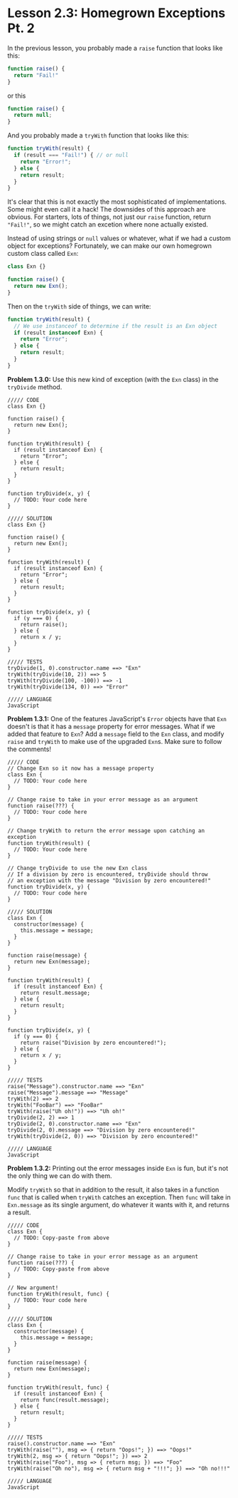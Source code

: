 # Lesson 2.3: Homegrown Exceptions Pt. 2

In the previous lesson, you probably made a `raise` function that looks like this:

```javascript
function raise() {
  return "Fail!"
}
```

or this

```javascript
function raise() {
  return null;
}
```

And you probably made a `tryWith` function that looks like this:

```javascript
function tryWith(result) {
  if (result === "Fail!") { // or null
    return "Error!";
  } else {
    return result;
  }
}
```

It's clear that this is not exactly the most sophisticated of implementations. Some might even call it a hack! The downsides of this approach are obvious. For starters, lots of things, not just our `raise` function, return `"Fail!"`, so we might catch an excetion where none actually existed.

Instead of using strings or `null` values or whatever, what if we had a custom object for exceptions? Fortunately, we can make our own homegrown custom class called `Exn`:

```javascript
class Exn {}

function raise() {
  return new Exn(); 
}
```

Then on the `tryWith` side of things, we can write:

```javascript
function tryWith(result) {
  // We use instanceof to determine if the result is an Exn object
  if (result instanceof Exn) {
    return "Error";
  } else {
    return result;
  }
}
```

**Problem 1.3.0:** Use this new kind of exception (with the `Exn` class) in the `tryDivide` method.

```problem
///// CODE
class Exn {}

function raise() {
  return new Exn();
}

function tryWith(result) {
  if (result instanceof Exn) {
    return "Error";
  } else {
    return result;
  }
}

function tryDivide(x, y) {
  // TODO: Your code here 
}

///// SOLUTION
class Exn {}

function raise() {
  return new Exn();
}

function tryWith(result) {
  if (result instanceof Exn) {
    return "Error";
  } else {
    return result;
  }
}

function tryDivide(x, y) {
  if (y === 0) {
    return raise();
  } else {
    return x / y;
  }
}

///// TESTS
tryDivide(1, 0).constructor.name ==> "Exn"
tryWith(tryDivide(10, 2)) ==> 5
tryWith(tryDivide(100, -100)) ==> -1
tryWith(tryDivide(134, 0)) ==> "Error"

///// LANGUAGE
JavaScript
```

**Problem 1.3.1:** One of the features JavaScript's `Error` objects have that `Exn` doesn't is that it has a `message` property for error messages. What if we added that feature to `Exn`? Add a `message` field to the `Exn` class, and modify `raise` and `tryWith` to make use of the upgraded `Exn`s. Make sure to follow the comments!

```problem
///// CODE
// Change Exn so it now has a message property
class Exn {
  // TODO: Your code here
}

// Change raise to take in your error message as an argument
function raise(???) {
  // TODO: Your code here
}

// Change tryWith to return the error message upon catching an exception
function tryWith(result) {
  // TODO: Your code here 
}

// Change tryDivide to use the new Exn class
// If a division by zero is encountered, tryDivide should throw
// an exception with the message "Division by zero encountered!"
function tryDivide(x, y) {
  // TODO: Your code here
}

///// SOLUTION
class Exn {
  constructor(message) {
    this.message = message;
  }
}

function raise(message) {
  return new Exn(message);
}

function tryWith(result) {
  if (result instanceof Exn) {
    return result.message;
  } else {
    return result;
  }
}

function tryDivide(x, y) {
  if (y === 0) {
    return raise("Division by zero encountered!"); 
  } else {
    return x / y;
  }
}

///// TESTS
raise("Message").constructor.name ==> "Exn"
raise("Message").message ==> "Message"
tryWith(2) ==> 2
tryWith("FooBar") ==> "FooBar"
tryWith(raise("Uh oh!")) ==> "Uh oh!"
tryDivide(2, 2) ==> 1
tryDivide(2, 0).constructor.name ==> "Exn"
tryDivide(2, 0).message ==> "Division by zero encountered!"
tryWith(tryDivide(2, 0)) ==> "Division by zero encountered!"

///// LANGUAGE
JavaScript
```

**Problem 1.3.2:** Printing out the error messages inside `Exn` is fun, but it's not the only thing we can do with them.

Modify `tryWith` so that in addition to the result, it also takes in a function `func` that is called when `tryWith` catches an exception. Then `func` will take in `Exn.message` as its single argument, do whatever it wants with it, and returns a result.

```problem
///// CODE
class Exn {
  // TODO: Copy-paste from above 
}

// Change raise to take in your error message as an argument
function raise(???) {
  // TODO: Copy-paste from above 
}

// New argument!
function tryWith(result, func) { 
  // TODO: Your code here
}

///// SOLUTION
class Exn {
  constructor(message) {
    this.message = message;
  }
}

function raise(message) {
  return new Exn(message);
}

function tryWith(result, func) {
  if (result instanceof Exn) {
    return func(result.message);
  } else {
    return result;
  }
}

///// TESTS
raise().constructor.name ==> "Exn"
tryWith(raise(""), msg => { return "Oops!"; }) ==> "Oops!"
tryWith(2, msg => { return "Oops!"; }) ==> 2
tryWith(raise("Foo"), msg => { return msg; }) ==> "Foo"
tryWith(raise("Oh no"), msg => { return msg + "!!!"; }) ==> "Oh no!!!"

///// LANGUAGE
JavaScript
```